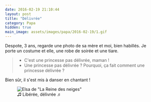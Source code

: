 ```yaml
---
date: 2016-02-19 21:10:44
layout: post
title: "Délivrée"
category: Papa
hidden: true
main_image: assets/images/papa/2016-02-19/1.gif
---
```


Despote, 3 ans, regarde une photo de sa mère et moi, bien habillés. Je porte un costume et elle, une robe de soirée et une tiare.

> - C'est une princesse pas délivrée, maman !
> - Une princesse pas délivrée ? Pourquoi, ça fait comment une princesse délivrée ?

Bien sûr, il s'est mis à danser en chantant !

<figure>
  <img src="/assets/images/papa/2016-02-19/1.gif" alt="Elsa de &quot;La Reine des neiges&quot;" />
  <figcaption>♫ Libérée, délivrée ♬</figcaption>
</figure>
